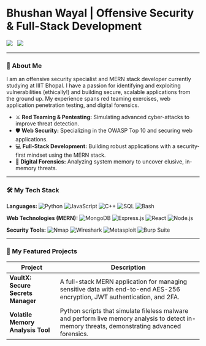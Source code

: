# Bhushan Wayal | Offensive Security & Full-Stack Development

<a href="https://www.linkedin.com/in/bhushan-wayal/"><img src="https://img.shields.io/badge/LinkedIn-BhushanWayal-blue?style=for-the-badge&logo=linkedin"></a>
&nbsp;
<a href="mailto:wayalbhushan744@gmail.com"><img src="https://img.shields.io/badge/Email-wayalbhushan744@gmail.com-red?style=for-the-badge&logo=gmail"></a>

---

### 👋 About Me

I am an offensive security specialist and MERN stack developer currently studying at IIIT Bhopal. I have a passion for identifying and exploiting vulnerabilities (ethically!) and building secure, scalable applications from the ground up. My experience spans red teaming exercises, web application penetration testing, and digital forensics.

- ⚔️ **Red Teaming & Pentesting:** Simulating advanced cyber-attacks to improve threat detection.
- 🛡️ **Web Security:** Specializing in the OWASP Top 10 and securing web applications.
- 💻 **Full-Stack Development:** Building robust applications with a security-first mindset using the MERN stack.
- 🔬 **Digital Forensics:** Analyzing system memory to uncover elusive, in-memory threats.

---

### 🛠️ My Tech Stack

**Languages:**
![Python](https://img.shields.io/badge/Python-3776AB?style=for-the-badge&logo=python&logoColor=white)
![JavaScript](https://img.shields.io/badge/JavaScript-F7DF1E?style=for-the-badge&logo=javascript&logoColor=black)
![C++](https://img.shields.io/badge/C%2B%2B-00599C?style=for-the-badge&logo=c%2B%2B&logoColor=white)
![SQL](https://img.shields.io/badge/SQL-4479A1?style=for-the-badge&logo=mysql&logoColor=white)
![Bash](https://img.shields.io/badge/Bash-4EAA25?style=for-the-badge&logo=gnubash&logoColor=white)

**Web Technologies (MERN):**
![MongoDB](https://img.shields.io/badge/MongoDB-47A248?style=for-the-badge&logo=mongodb&logoColor=white)
![Express.js](https://img.shields.io/badge/Express.js-000000?style=for-the-badge&logo=express&logoColor=white)
![React](https://img.shields.io/badge/React-61DAFB?style=for-the-badge&logo=react&logoColor=black)
![Node.js](https://img.shields.io/badge/Node.js-339933?style=for-the-badge&logo=node.js&logoColor=white)

**Security Tools:**
![Nmap](https://img.shields.io/badge/Nmap-000000?style=for-the-badge&logo=nmap&logoColor=white)
![Wireshark](https://img.shields.io/badge/Wireshark-1679A7?style=for-the-badge&logo=wireshark&logoColor=white)
![Metasploit](https://img.shields.io/badge/Metasploit-DC3545?style=for-the-badge&logo=metasploit&logoColor=white)
![Burp Suite](https://img.shields.io/badge/Burp_Suite-FF6600?style=for-the-badge&logo=burpsuite&logoColor=white)

---

### 🚀 My Featured Projects

| Project                                       | Description                                                                                                                              |
| --------------------------------------------- | ---------------------------------------------------------------------------------------------------------------------------------------- |
| **VaultX: Secure Secrets Manager** | A full-stack MERN application for managing sensitive data with end-to-end AES-256 encryption, JWT authentication, and 2FA.                 |
| **Volatile Memory Analysis Tool** | Python scripts that simulate fileless malware and perform live memory analysis to detect in-memory threats, demonstrating advanced forensics. |
